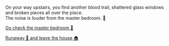 On your way upstairs, you find another blood trail, shattered glass windows and broken pieces all over the place. <br/>
The noise is louder from the master bedroom. 🛌	

[Go check the master bedroom 🛌	](2.md)

[Runaway 🏃 and leave the house 🏠](4.md)

